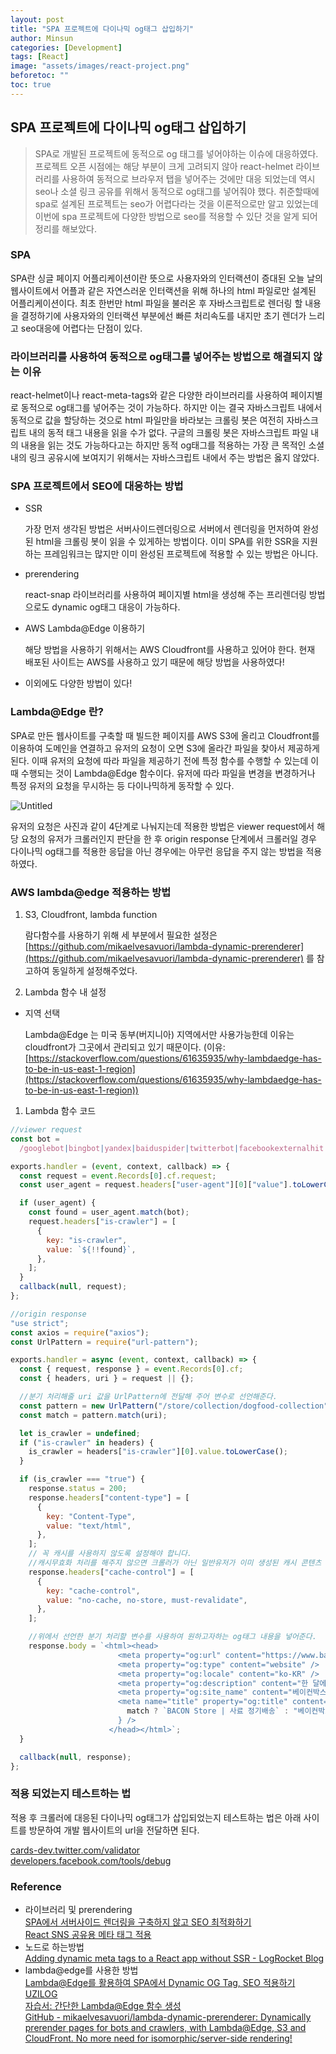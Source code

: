 ```yaml
---
layout: post
title: "SPA 프로젝트에 다이나믹 og태그 삽입하기"
author: Minsun
categories: [Development]
tags: [React]
image: "assets/images/react-project.png"
beforetoc: ""
toc: true
---
```


## SPA 프로젝트에 다이나믹 og태그 삽입하기

> SPA로 개발된 프로젝트에 동적으로 og 태그를 넣어야하는 이슈에 대응하였다. 프로젝트 오픈 시점에는 해당 부분이 크게 고려되지 않아 react-helmet 라이브러리를 사용하여 동적으로 브라우저 탭을 넣어주는 것에만 대응 되었는데 역시 seo나 소셜 링크 공유를 위해서 동적으로 og태그를 넣어줘야 했다. 취준할때에 spa로 설계된 프로젝트는 seo가 어렵다라는 것을 이론적으로만 알고 있었는데 이번에 spa 프로젝트에 다양한 방법으로 seo를 적용할 수 있단 것을 알게 되어 정리를 해보았다.

### SPA

SPA란 싱글 페이지 어플리케이션이란 뜻으로 사용자와의 인터랙션이 증대된 오늘 날의 웹사이트에서 어플과 같은 자연스러운 인터랙션을 위해 하나의 html 파일로만 설계된 어플리케이션이다. 최초 한번만 html 파일을 불러온 후 자바스크립트로 렌더링 할 내용을 결정하기에 사용자와의 인터랙션 부분에선 빠른 처리속도를 내지만 초기 렌더가 느리고 seo대응에 어렵다는 단점이 있다.

### 라이브러리를 사용하여 동적으로 og태그를 넣어주는 방법으로 해결되지 않는 이유

react-helmet이나 react-meta-tags와 같은 다양한 라이브러리를 사용하여 페이지별로 동적으로 og태그를 넣어주는 것이 가능하다. 하지만 이는 결국 자바스크립트 내에서 동적으로 값을 할당하는 것으로 html 파일만을 바라보는 크롤링 봇은 여전히 자바스크립트 내의 동적 태그 내용을 읽을 수가 없다. 구글의 크롤링 봇은 자바스크립트 파일 내의 내용을 읽는 것도 가능하다고는 하지만 동적 og태그를 적용하는 가장 큰 목적인 소셜 내의 링크 공유시에 보여지기 위해서는 자바스크립트 내에서 주는 방법은 옳지 않았다.

### SPA 프로젝트에서 SEO에 대응하는 방법

- SSR

  가장 먼저 생각된 방법은 서버사이드렌더링으로 서버에서 렌더링을 먼저하여 완성된 html을 크롤링 봇이 읽을 수 있게하는 방법이다. 이미 SPA를 위한 SSR을 지원하는 프레임워크는 많지만 이미 완성된 프로젝트에 적용할 수 있는 방법은 아니다.

- prerendering

  react-snap 라이브러리를 사용하여 페이지별 html을 생성해 주는 프리렌더링 방법으로도 dynamic og태그 대응이 가능하다.

- AWS Lambda@Edge 이용하기

  해당 방법을 사용하기 위해서는 AWS Cloudfront를 사용하고 있어야 한다. 현재 배포된 사이트는 AWS를 사용하고 있기 때문에 해당 방법을 사용하였다!

- 이외에도 다양한 방법이 있다!

### Lambda@Edge 란?

SPA로 만든 웹사이트를 구축할 때 빌드한 페이지를 AWS S3에 올리고 Cloudfront를 이용하여 도메인을 연결하고 유저의 요청이 오면 S3에 올라간 파일을 찾아서 제공하게 된다. 이때 유저의 요청에 따라 파일을 제공하기 전에 특정 함수를 수행할 수 있는데 이때 수행되는 것이 Lambda@Edge 함수이다. 유저에 따라 파일을 변경을 변경하거나 특정 유저의 요청을 무시하는 등 다이나믹하게 동작할 수 있다.

![Untitled](https://docs.aws.amazon.com/ko_kr/lambda/latest/dg/images/cloudfront-events-that-trigger-lambda-functions.png)

유저의 요청은 사진과 같이 4단계로 나눠지는데 적용한 방법은 viewer request에서 해당 요청의 유저가 크롤러인지 판단을 한 후 origin response 단계에서 크롤러일 경우 다이나믹 og태그를 적용한 응답을 아닌 경우에는 아무런 응답을 주지 않는 방법을 적용하였다.

### AWS lambda@edge 적용하는 방법

1. S3, Cloudfront, lambda function

   람다함수를 사용하기 위해 세 부분에서 필요한 설정은 [https://github.com/mikaelvesavuori/lambda-dynamic-prerenderer](https://github.com/mikaelvesavuori/lambda-dynamic-prerenderer) 를 참고하여 동일하게 설정해주었다.

2. Lambda 함수 내 설정

- 지역 선택

  Lambda@Edge 는 미국 동부(버지니아) 지역에서만 사용가능한데 이유는 cloudfront가 그곳에서 관리되고 있기 때문이다. (이유: [https://stackoverflow.com/questions/61635935/why-lambdaedge-has-to-be-in-us-east-1-region](https://stackoverflow.com/questions/61635935/why-lambdaedge-has-to-be-in-us-east-1-region))

1. Lambda 함수 코드

```jsx
//viewer request
const bot =
  /googlebot|bingbot|yandex|baiduspider|twitterbot|facebookexternalhit|rogerbot|linkedinbot|embedly|quora link preview|showyoubot|outbrain|pinterest|slackbot|vkShare|W3C_Validator|kakaotalk-scrap|yeti|naverbot|kakaostory-og-reader|daum/g;

exports.handler = (event, context, callback) => {
  const request = event.Records[0].cf.request;
  const user_agent = request.headers["user-agent"][0]["value"].toLowerCase();

  if (user_agent) {
    const found = user_agent.match(bot);
    request.headers["is-crawler"] = [
      {
        key: "is-crawler",
        value: `${!!found}`,
      },
    ];
  }
  callback(null, request);
};
```

```jsx
//origin response
"use strict";
const axios = require("axios");
const UrlPattern = require("url-pattern");

exports.handler = async (event, context, callback) => {
  const { request, response } = event.Records[0].cf;
  const { headers, uri } = request || {};

  //분기 처리해줄 uri 값을 UrlPattern에 전달해 주어 변수로 선언해준다.
  const pattern = new UrlPattern("/store/collection/dogfood-collection");
  const match = pattern.match(uri);

  let is_crawler = undefined;
  if ("is-crawler" in headers) {
    is_crawler = headers["is-crawler"][0].value.toLowerCase();
  }

  if (is_crawler === "true") {
    response.status = 200;
    response.headers["content-type"] = [
      {
        key: "Content-Type",
        value: "text/html",
      },
    ];
    // 꼭 캐시를 사용하지 않도록 설정해야 합니다.
    //캐시무효화 처리를 해주지 않으면 크롤러가 아닌 일반유저가 이미 생성된 캐시 콘텐츠 때문에 동일한 응답을 받을 수 있다.
    response.headers["cache-control"] = [
      {
        key: "cache-control",
        value: "no-cache, no-store, must-revalidate",
      },
    ];

    //위에서 선언한 분기 처리할 변수를 사용하여 원하고자하는 og태그 내용을 넣어준다.
    response.body = `<html><head>
                        <meta property="og:url" content="https://www.baconbox.co" />
                        <meta property="og:type" content="website" />
                        <meta property="og:locale" content="ko-KR" />
                        <meta property="og:description" content="한 달에 한 번, 알아서 찾아가는 반려견 선물 상자"/>
                        <meta property="og:site_name" content="베이컨박스" />
                        <meta name="title" property="og:title" content=${
                          match ? `BACON Store | 사료 정기배송` : "베이컨박스"
                        } />
                      </head></html>`;
  }

  callback(null, response);
};
```

### 적용 되었는지 테스트하는 법

적용 후 크롤러에 대응된 다이나믹 og태그가 삽입되었는지 테스트하는 법은 아래 사이트를 방문하여 개발 웹사이트의 url을 전달하면 된다.

[cards-dev.twitter.com/validator](https://cards-dev.twitter.com/validator)<br />
[developers.facebook.com/tools/debug](https://developers.facebook.com/tools/debug)

### Reference

- 라이브러리 및 prerendering<br />
  [SPA에서 서버사이드 렌더링을 구축하지 않고 SEO 최적화하기](https://velog.io/@byseop/SPA%EC%97%90%EC%84%9C-%EC%84%9C%EB%B2%84%EC%82%AC%EC%9D%B4%EB%93%9C-%EB%A0%8C%EB%8D%94%EB%A7%81%EC%9D%84-%EA%B5%AC%EC%B6%95%ED%95%98%EC%A7%80-%EC%95%8A%EA%B3%A0-SEO-%EC%B5%9C%EC%A0%81%ED%99%94%ED%95%98%EA%B8%B0)<br />
  [React SNS 공유용 메타 태그 적용](https://nashorn.tistory.com/entry/React-SNS-%EA%B3%B5%EC%9C%A0%EC%9A%A9-%EB%A9%94%ED%83%80-%ED%83%9C%EA%B7%B8-%EC%A0%81%EC%9A%A9)<br />
- 노드로 하는방법<br />
  [Adding dynamic meta tags to a React app without SSR - LogRocket Blog](https://blog.logrocket.com/adding-dynamic-meta-tags-react-app-without-ssr/)<br />
- lambda@edge를 사용한 방법<br />
  [Lambda@Edge를 활용하여 SPA에서 Dynamic OG Tag, SEO 적용하기](https://ninpeng.tistory.com/3)<br />
  [UZILOG](https://uzihoon.com/post/8f203610-8e67-11ea-925d-abc1dfcb23bd)<br />
  [자습서: 간단한 Lambda@Edge 함수 생성](https://docs.aws.amazon.com/ko_kr/AmazonCloudFront/latest/DeveloperGuide/lambda-edge-how-it-works-tutorial.html)<br />
  [GitHub - mikaelvesavuori/lambda-dynamic-prerenderer: Dynamically prerender pages for bots and crawlers, with Lambda@Edge, S3 and CloudFront. No more need for isomorphic/server-side rendering!](https://github.com/mikaelvesavuori/lambda-dynamic-prerenderer)

